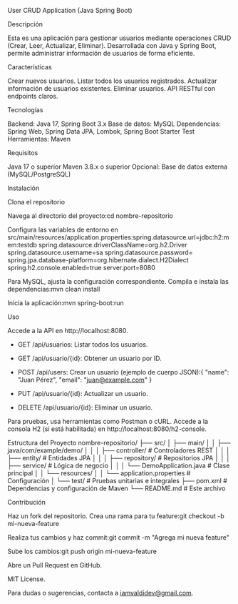 User CRUD Application (Java Spring Boot)

Descripción

Esta es una aplicación para gestionar usuarios mediante operaciones CRUD (Crear, Leer, Actualizar, Eliminar). 
Desarrollada con Java y Spring Boot, permite administrar información de usuarios de forma eficiente.

Características

Crear nuevos usuarios.
Listar todos los usuarios registrados.
Actualizar información de usuarios existentes.
Eliminar usuarios.
API RESTful con endpoints claros.

Tecnologías

Backend: Java 17, Spring Boot 3.x
Base de datos: MySQL
Dependencias: Spring Web, Spring Data JPA, Lombok, Spring Boot Starter Test
Herramientas: Maven

Requisitos

Java 17 o superior
Maven 3.8.x o superior
Opcional: Base de datos externa (MySQL/PostgreSQL)

Instalación

Clona el repositorio

Navega al directorio del proyecto:cd nombre-repositorio

Configura las variables de entorno en src/main/resources/application.properties:spring.datasource.url=jdbc:h2:mem:testdb
spring.datasource.driverClassName=org.h2.Driver
spring.datasource.username=sa
spring.datasource.password=
spring.jpa.database-platform=org.hibernate.dialect.H2Dialect
spring.h2.console.enabled=true
server.port=8080

Para MySQL, ajusta la configuración correspondiente.
Compila e instala las dependencias:mvn clean install


Inicia la aplicación:mvn spring-boot:run

Uso

Accede a la API en http://localhost:8080.

- GET /api/usuarios: Listar todos los usuarios.
- GET /api/usuario/{id}: Obtener un usuario por ID.
- POST /api/users: Crear un usuario (ejemplo de cuerpo JSON):{
  "name": "Juan Pérez",
  "email": "juan@example.com"
}

- PUT /api/usuario/{id}: Actualizar un usuario.
- DELETE /api/usuario/{id}: Eliminar un usuario.


Para pruebas, usa herramientas como Postman o cURL.
Accede a la consola H2 (si está habilitada) en http://localhost:8080/h2-console.

Estructura del Proyecto
nombre-repositorio/
├── src/
│   ├── main/
│   │   ├── java/com/example/demo/
│   │   │   ├── controller/    # Controladores REST
│   │   │   ├── entity/        # Entidades JPA
│   │   │   ├── repository/    # Repositorios JPA
│   │   │   ├── service/       # Lógica de negocio
│   │   │   └── DemoApplication.java  # Clase principal
│   │   └── resources/
│   │       └── application.properties  # Configuración
│   └── test/                  # Pruebas unitarias e integrales
├── pom.xml                    # Dependencias y configuración de Maven
└── README.md                  # Este archivo

Contribución

Haz un fork del repositorio.
Crea una rama para tu feature:git checkout -b mi-nueva-feature


Realiza tus cambios y haz commit:git commit -m "Agrega mi nueva feature"


Sube los cambios:git push origin mi-nueva-feature


Abre un Pull Request en GitHub.

MIT License.

Para dudas o sugerencias, contacta a iamvaldidev@gmail.com.
